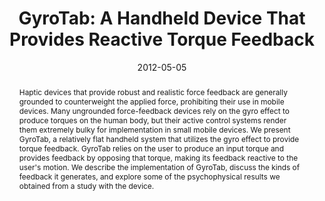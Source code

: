 ---
abstract: |-
  Haptic devices that provide robust and realistic force feedback are generally grounded to counterweight the applied force, prohibiting their use in mobile devices. Many ungrounded force-feedback devices rely on the gyro effect to produce torques on the human body, but their active control systems render them extremely bulky for implementation in small mobile devices. We present GyroTab, a relatively flat handheld system that utilizes the gyro effect to provide torque feedback. GyroTab relies on the user to produce an input torque and provides feedback by opposing that torque, making its feedback reactive to the user's motion. We describe the implementation of GyroTab, discuss the kinds of feedback it generates, and explore some of the psychophysical results we obtained from a study with the device.
authors:
- badshah
- gupta
- Daniel Morris
- patel
- Desney Tan
bibtex: |-
  @inproceedings{Badshah:2012:GHD:2207676.2208731,
   author = {Badshah, Akash and Gupta, Sidhant and Morris, Daniel and Patel, Shwetak and Tan, Desney},
   title = {GyroTab: A Handheld Device That Provides Reactive Torque Feedback},
   booktitle = {Proceedings of the SIGCHI Conference on Human Factors in Computing Systems},
   series = {CHI '12},
   year = {2012},
   isbn = {978-1-4503-1015-4},
   location = {Austin, Texas, USA},
   pages = {3153--3156},
   numpages = {4},
   url = {http://doi.acm.org/10.1145/2207676.2208731},
   doi = {10.1145/2207676.2208731},
   acmid = {2208731},
   publisher = {ACM},
   address = {New York, NY, USA},
   keywords = {gyroscopic feedback, haptics},
  }
caption: ''
citation: |-
  Akash Badshah, Sidhant Gupta, Daniel Morris, Shwetak Patel, and Desney Tan. 2012. GyroTab: a handheld device that provides reactive torque feedback.  In Proceedings of the SIGCHI Conference on Human Factors in Computing Systems (CHI '12). ACM, New York, NY, USA,  3153-3156. DOI=http://dx.doi.org/10.1145/2207676.2208731
conference: Conference on Human Factors in Computing Systems (CHI), 2012
date: '2012-05-05'
image: ''
pdf: /pdfs/gyrotab.pdf
thumbnail: ''
title: 'GyroTab: A Handheld Device That Provides Reactive Torque Feedback'
video: ''
video_embed: ''
---